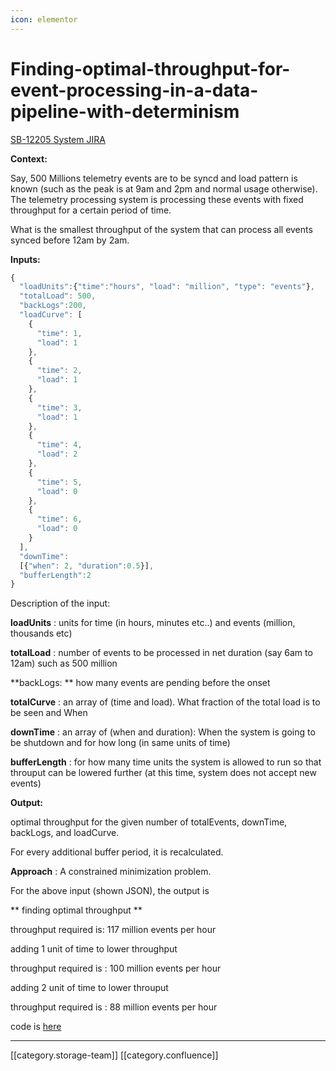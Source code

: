 ```yaml
---
icon: elementor
---
```


# Finding-optimal-throughput-for-event-processing-in-a-data-pipeline-with-determinism

[SB-12205 System JIRA](https://browse/SB-12205)

**Context:**

Say, 500 Millions telemetry events are to be syncd and load pattern is known (such as the peak is at 9am and 2pm and normal usage otherwise). The telemetry processing system is processing these events with fixed throughput for a certain period of time.

What is the smallest throughput of the system that can process all events synced before 12am by 2am.

**Inputs:**

```js
{
  "loadUnits":{"time":"hours", "load": "million", "type": "events"},
  "totalLoad": 500,
  "backLogs":200,
  "loadCurve": [
    {
      "time": 1,
      "load": 1
    },
    {
      "time": 2,
      "load": 1
    },
    {
      "time": 3,
      "load": 1
    },
    {
      "time": 4,
      "load": 2
    },
    {
      "time": 5,
      "load": 0
    },
    {
      "time": 6,
      "load": 0
    }
  ],
  "downTime":
  [{"when": 2, "duration":0.5}],
  "bufferLength":2
}
```

Description of the input:

**loadUnits** : units for time (in hours, minutes etc..) and events (million, thousands etc)

**totalLoad** : number of events to be processed in net duration (say 6am to 12am) such as 500 million

\*\*backLogs: \*\* how many events are pending before the onset

**totalCurve** : an array of (time and load). What fraction of the total load is to be seen and When

**downTime** : an array of (when and duration): When the system is going to be shutdown and for how long (in same units of time)

**bufferLength** : for how many time units the system is allowed to run so that throuput can be lowered further (at this time, system does not accept new events)

**Output:**

optimal throughput for the given number of totalEvents, downTime, backLogs, and loadCurve.

For every additional buffer period, it is recalculated.

**Approach** : A constrained minimization problem.

For the above input (shown JSON), the output is

\*\* finding optimal throughput \*\*

throughput required is: 117 million events per hour

adding 1 unit of time to lower throughput

throughput required is : 100 million events per hour

adding 2 unit of time to lower throuput

throughput required is : 88 million events per hour

code is [here](https://github.com/ekstep/Data-Science/blob/master/explore/poc/autoscale/druidIndexing.py)

***

\[\[category.storage-team]] \[\[category.confluence]]
